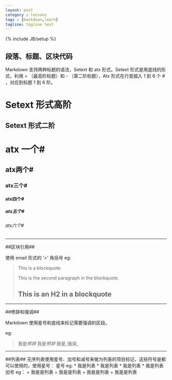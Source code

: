 ```yaml
---
layout: post
category : lessons
tags : [markdown,learn]
tagline: tagline test
---
```

{% include JB/setup %}

## 段落、标题、区块代码 ##


Markdown 支持两种标题的语法，Setext 和 atx 形式。Setext 形式是用底线的形式，利用 = （最高阶标题）和 - （第二阶标题），Atx 形式在行首插入 1 到 6 个 # ，对应到标题 1 到 6 阶。

Setext 形式高阶
===============
Setext 形式二阶
---------------
# atx 一个# #
## atx两个# ##
### atx三个# ###
#### atx四个# ####
##### atx五个# ##### 
###### atx六个# ###### 

<hr>
##区块引用##

使用 email 形式的 '>' 角括号
eg:
> This is a blockquote.
> 
> This is the second paragraph in the blockquote.
>
> ## This is an H2 in a blockquote

<hr>

##修辞和强调##

Markdown 使用星号和底线来标记需要强调的区段。

eg:
> 我是*修辞*
> 我是*修辞*
> 我是_强调_

<hr>
##列表##
无序列表使用星号、加号和减号来做为列表的项目标记，这些符号是都可以使用的，使用星号：
星号
eg:
* 我是列表
* 我是列表
* 我是列表
* 我是列表
加号
eg：
+ 我是是列表
+ 我是是列表
+ 我是是列表
+ 我是是列表